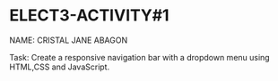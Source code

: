 # ELECT3-ACTIVITY#1
NAME: CRISTAL JANE ABAGON

Task: Create a responsive navigation bar with a dropdown menu using HTML,CSS and JavaScript.
